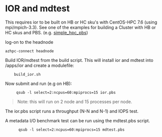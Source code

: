 # IOR and mdtest

This requires ior to be built on HB or HC sku's with CentOS-HPC 7.6 (using mpi/mpich-3.3). See one of the examples for building a Cluster with HB or HC skus and PBS. (e.g. [simple_hpc_pbs](../../examples/simple_hpc_pbs/readme.md))

log-on to the headnode
```
azhpc-connect headnode
```

Build IOR/mdtest from the build script.  This will install ior and mdtest into /apps/ior and create a modulefile:
```
    build_ior.sh
```

Now submit and run (e.g on HB):
```
     qsub -l select=2:ncpus=60:mpiprocs=15 ior.pbs
```

> Note: this will run on 2 node and 15 processes per node.

The ior.pbs script runs a throughput (N-N and N-1) and IOPS test.

A metadata I/O benchmark test can be run using the mdtest.pbs script.
```
      qsub -l select=2:ncpus=60:mpiprocs=15 mdtest.pbs
```
